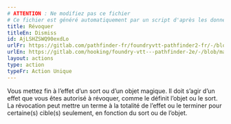 ```yaml
---
# ATTENTION : Ne modifiez pas ce fichier
# Ce fichier est généré automatiquement par un script d'après les données du module Foundry VTT officiel et de sa traduction
title: Révoquer
titleEn: Dismiss
id: AjLSHZSWQ90exdLo
urlFr: https://gitlab.com/pathfinder-fr/foundryvtt-pathfinder2-fr/-/blob/master/data/actions/AjLSHZSWQ90exdLo.htm
urlEn: https://gitlab.com/hooking/foundry-vtt---pathfinder-2e/-/blob/master/packs/data/actions.db/dismiss.json
layout: actions
type: action
typeFr: Action Unique
---
```

Vous mettez fin à l’effet d’un sort ou d’un objet magique. Il doit s’agir d’un effet que vous êtes autorisé à révoquer, comme le définit l’objet ou le sort. La révocation peut mettre un terme à la totalité de l’effet ou le terminer pour certaine(s) cible(s) seulement, en fonction du sort ou de l’objet.
